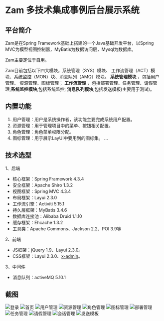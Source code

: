 # Zam 多技术集成事例后台展示系统

## 平台简介

Zam是在Spring Framework基础上搭建的一个Java基础开发平台，以Spring MVC为模型视图控制器，MyBatis为数据访问层，Mysql为数据库。

Zam主要定位于自用。

Zam目前包括以下四大模块，系统管理（SYS）模块、
工作流管理（ACT）模块、系统监控（MON）块、消息队列（AMQ）模块。 **系统管理模块** ，包括用户管理、
资源管理、图标管理； **工作流管理** ，包括部署管理、任务管理、请假管理;**系统监控模块**,包括系统监控; **消息队列模块**,包括发送模板(主要用于测试)。

## 内置功能

1.	用户管理：用户是系统操作者，该功能主要完成系统用户配置。
2.  资源管理：用于管理项目中的菜单、按钮相关配置。
3.	角色管理：角色菜单权限分配。
4.  图标管理：用于展示LayUI中要用到的图标集。
...

## 技术选型

1、后端

* 核心框架：Spring Framework 4.3.4
* 安全框架：Apache Shiro 1.3.2
* 视图框架：Spring MVC 4.3.4
* 布局框架：Layui 2.3.0
* 工作流引擎：Activiti 5.15.1
* 持久层框架：MyBatis 3.4.6
* 数据库连接池：Alibaba Druid 1.1.10
* 缓存框架：Ehcache 1.3.2
* 工具类：Apache Commons、Jackson 2.2、POI 3.9等



2、前端

* JS框架：jQuery 1.9、Layui 2.3.0。
* CSS框架：Layui 2.3.0、[x-admin](http://x.xuebingsi.com/ "x-admin")。


3、中间件

*  消息队列：activeMQ 5.10.1



## 截图

![登录](https://github.com/wangtao455494922/zam/blob/master/readmeImages/1.png)
![首页](https://github.com/wangtao455494922/zam/blob/master/readmeImages/2.png)
![用户管理](https://github.com/wangtao455494922/zam/blob/master/readmeImages/3.png)
![资源管理](https://github.com/wangtao455494922/zam/blob/master/src/main/webapp/images/readme/4.png)
![角色管理](https://github.com/wangtao455494922/zam/blob/master/src/main/webapp/images/readme/5.png)
![图标管理](https://github.com/wangtao455494922/zam/blob/master/src/main/webapp/images/readme/6.png)
![部署管理](https://github.com/wangtao455494922/zam/blob/master/src/main/webapp/images/readme/7.png)
![任务管理](https://github.com/wangtao455494922/zam/blob/master/src/main/webapp/images/readme/8.png)
![请假管理](https://github.com/wangtao455494922/zam/blob/master/src/main/webapp/images/readme/9.png)
![会话管理](https://github.com/wangtao455494922/zam/blob/master/src/main/webapp/images/readme/10.png)
![发送模板](https://github.com/wangtao455494922/zam/blob/master/src/main/webapp/images/readme/11.png)







